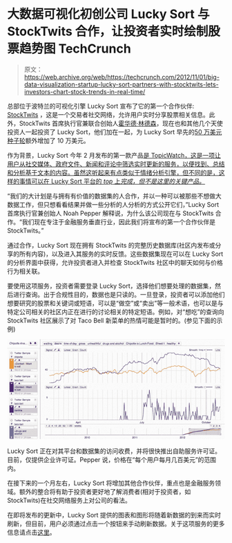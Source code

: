 # 大数据可视化初创公司 Lucky Sort 与 StockTwits 合作，让投资者实时绘制股票趋势图 TechCrunch

> 原文：<https://web.archive.org/web/https://techcrunch.com/2012/11/01/big-data-visualization-startup-lucky-sort-partners-with-stocktwits-lets-investors-chart-stock-trends-in-real-time/>

总部位于波特兰的可视化引擎 Lucky Sort 宣布了它的第一个合作伙伴: [StockTwits](https://web.archive.org/web/20221210044314/http://www.crunchbase.com/company/stocktwits) ，这是一个交易者社交网络，允许用户实时分享股票相关信息。此外，StockTwits 首席执行官兼联合创始人[霍华德·林德森](https://web.archive.org/web/20221210044314/http://www.crunchbase.com/person/howard-lindzon)，现在也和其他几个天使投资人一起投资了 Lucky Sort，他们加在一起，为 Lucky Sort 早先的[50 万美元种子轮](https://web.archive.org/web/20221210044314/https://beta.techcrunch.com/2012/02/20/lucky-sort-grabs-half-a-million-for-big-data-visualization-on-web-ipad/)额外增加了 10 万美元。

作为背景，Lucky Sort 今年 2 月发布的第一款产品[是 TopicWatch，这是一项让用户从社交媒体、政府文件、新闻和评论中筛选实时更新的服务，以便找到、总结和分析基于文本的内容。虽然这听起来有点类似于情绪分析引擎，但不同的是，这样的事情可以在 Lucky Sort 平台的 *top* 上*完成，但不是这里的关键产品。*](https://web.archive.org/web/20221210044314/https://beta.techcrunch.com/2012/02/20/lucky-sort-grabs-half-a-million-for-big-data-visualization-on-web-ipad/)

“我们的大计划是与拥有有价值的数据集的人合作，并以一种可以被那些不想做大数据工作，但只想看看结果并做一些分析的人分析的方式公开它们，”Lucky Sort 首席执行官兼创始人 Noah Pepper 解释说，为什么该公司现在与 StockTwits 合作。“我们现在专注于金融服务垂直行业，因此我们将宣布的第一个合作伙伴是 StockTwits。”

通过合作，Lucky Sort 现在拥有 StockTwits 的完整历史数据库(社区内发布或分享的所有内容)，以及进入其服务的实时反馈。这些数据集现在可以在 Lucky Sort 的分析界面中获得，允许投资者进入并检查 StockTwits 社区中的聊天如何与价格行为相关联。

要使用这项服务，投资者需要登录 Lucky Sort，选择他们想要处理的数据集，然后进行查询。出于合规性目的，数据也是只读的。一旦登录，投资者可以添加他们想要研究的股票和关键词或短语，可以是“做空”或“卖出”等一般术语，也可以是与特定公司相关的社区内正在进行的讨论相关的特定短语。例如，对“想吃”的查询向 StockTwits 社区展示了对 Taco Bell 新菜单的热情可能是暂时的。(参见下面的示例)

[![](img/351d7b428dfa2950a9ea289b360d9ddd.png "luckysort-tacobell")](https://web.archive.org/web/20221210044314/https://beta.techcrunch.com/2012/11/01/big-data-visualization-startup-lucky-sort-partners-with-stocktwits-lets-investors-chart-stock-trends-in-real-time/luckysort-tacobell/)

Lucky Sort 正在对其平台和数据集的访问收费，并将很快推出自助服务许可证。目前，仅提供企业许可证。Pepper 说，价格在“每个用户每月几百美元”的范围内。

在接下来的一个月左右，Lucky Sort 将增加其他合作伙伴，重点也是金融服务领域。额外的整合将有助于投资者更好地了解消费者(相对于投资者，如 StockTwits)在社交网络服务上对公司的看法。

在即将发布的更新中，Lucky Sort 提供的图表和图形将随着新数据的到来而实时刷新，但目前，用户必须通过点击一个按钮来手动刷新数据。关于这项服务的更多信息请点击[这里](https://web.archive.org/web/20221210044314/http://luckysort.com/)。